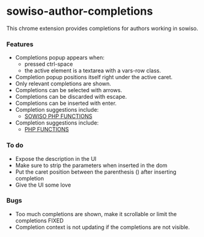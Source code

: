# sowiso-author-completions

This chrome extension provides completions for authors working in sowiso.

### Features
- Completions popup appears when:
   - pressed ctrl-space
   - the active element is a textarea with a vars-row class.
- Completion popup positions itself right under the active caret.
- Only relevant completions are shown.
- Completions can be selected with arrows.
- Completions can be discarded with escape.
- Completions can be inserted with enter.
- Completion suggestions include:
    - [SOWISO PHP FUNCTIONS](https://cloud.sowiso.nl/docs/exercise_manual#SOWISO_PHP_functions)
- Completion suggestions include:
    - [PHP FUNCTIONS](https://cloud.sowiso.nl/docs/exercise_manual#PHP_functions)

### To do
- Expose the description in the UI
- Make sure to strip the parameters when inserted in the dom
- Put the caret position between the parenthesis (<caret>) after inserting completion
- Give the UI some love

### Bugs
- Too much completions are shown, make it scrollable or limit the completions FIXED
- Completion context is not updating if the completions are not visible.
